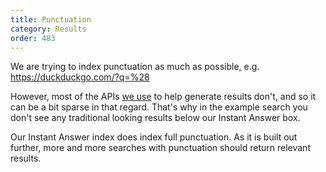 ```yaml
---
title: Punctuation
category: Results
order: 483
---
```


<p>
    We are trying to index punctuation as much as possible, e.g.
    <a href="https://duckduckgo.com/?q=%28">https://duckduckgo.com/?q=%28</a>
</p>

<p>
    However, most of the APIs
    <a href='/results/sources"'>we use</a> to help generate
    results don't, and so it can be a bit sparse in that regard. That's why in the
    example search you don't see any traditional looking results below our Instant
    Answer box.
</p>

<p>
    Our Instant Answer index does index full punctuation. As it is built out
    further, more and more searches with punctuation should return relevant
    results.
</p>